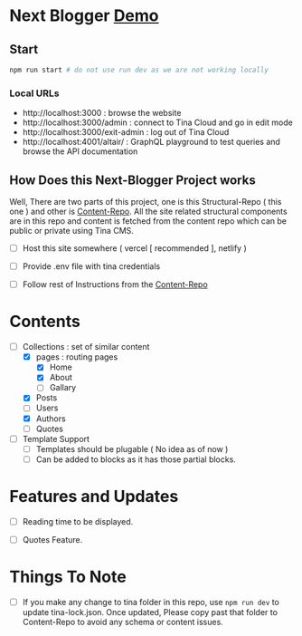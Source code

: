 # Next Blogger   [Demo](https://next-blogger-demo.vercel.app/)

## Start 
```bash
npm run start # do not use run dev as we are not working locally
```

### Local URLs
- http://localhost:3000 : browse the website
- http://localhost:3000/admin : connect to Tina Cloud and go in edit mode
- http://localhost:3000/exit-admin : log out of Tina Cloud
- http://localhost:4001/altair/ : GraphQL playground to test queries and browse the API documentation


## How Does this Next-Blogger Project works
Well, There are two parts of this project, one is this Structural-Repo ( this one )  and other is [Content-Repo](https://github.com/Infinity8sailor/next-blogger-content-repo). All the site related structural components are in this repo and content is fetched from the content repo which can be public or private using Tina CMS. 

- [ ] Host this site somewhere ( vercel [ recommended ], netlify )
- [ ] Provide .env file with tina credentials
- [ ] Follow rest of Instructions from the [Content-Repo](https://github.com/Infinity8sailor/next-blogger-content-repo)


# Contents
- [ ] Collections : set of similar content
  - [X] pages : routing pages
    - [X] Home
    - [X] About
    - [ ] Gallary
  - [X] Posts
  - [ ] Users
  - [X] Authors
  - [ ] Quotes
- [ ] Template Support
  - [ ] Templates should be plugable ( No idea as of now )
  - [ ] Can be added to blocks as it has those partial blocks.
  
# Features and Updates
- [ ] Reading time to be displayed.
- [ ] Quotes Feature.


# Things To Note
- [ ] If you make any change to tina folder in this repo, use `npm run dev` to update tina-lock.json. Once updated, Please copy past that folder to Content-Repo to avoid any schema or content issues.